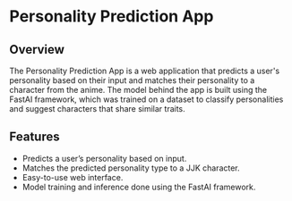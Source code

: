 # Personality Prediction App

## Overview
The Personality Prediction App is a web application that predicts a user's personality based on their input and matches their personality to a character from the anime. The model behind the app is built using the FastAI framework, which was trained on a dataset to classify personalities and suggest characters that share similar traits.

## Features

- Predicts a user’s personality based on input.
- Matches the predicted personality type to a JJK character.
- Easy-to-use web interface.
- Model training and inference done using the FastAI framework.


